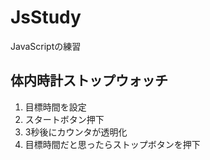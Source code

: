 # JsStudy
JavaScriptの練習

## 体内時計ストップウォッチ

1. 目標時間を設定
2. スタートボタン押下
3. 3秒後にカウンタが透明化
4. 目標時間だと思ったらストップボタンを押下

